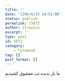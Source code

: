 ```yaml
---
title: ''
date: '1396/6/25 14:51:00'
status: publish
permalink: /5072
author: straxico
excerpt: ''
type: post
id: 5072
category:
    - tytomood
tag: []
post_format: []
---
```

ما یار ندیده تب معشوق کشیدیم
